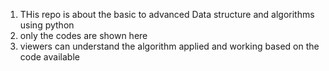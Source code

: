 1. THis repo is about the basic to advanced Data structure and algorithms using python
2. only the codes are shown here 
3. viewers can understand the algorithm applied and working based on the code available
